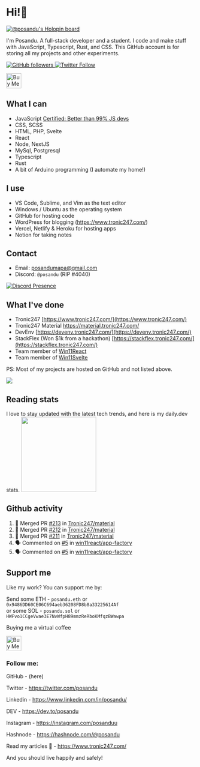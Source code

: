 # Hi!👋 

[![@posandu's Holopin board](https://holopin.me/posandu)](https://holopin.io/@posandu)

I'm Posandu. A full-stack developer and a student. I code and make stuff with JavaScript, Typescript, Rust, and CSS. This GitHub account is for storing all my projects and other experiments.

<a href="https://github.com/Posandu">
	<img alt="GitHub followers" src="https://img.shields.io/github/followers/posandu?style=social">
</a>

<a href="https://twitter.com/Posandu">
	<img alt="Twitter Follow" src="https://img.shields.io/twitter/follow/posandu?style=social">
</a>

<a href="https://www.buymeacoffee.com/posandu" target="_blank"><img src="https://cdn.buymeacoffee.com/buttons/v2/default-red.png" alt="Buy Me A Coffee" style="height: 40px !important;" ></a>

## What I can

- JavaScript [Certified: Better than 99% JS devs](https://www.codingame.com/certification/UuE-yYkOPsUD3F6aCWZ5ZA)
- CSS, SCSS
- HTML, PHP, Svelte
- React
- Node, NextJS
- MySql, Postgresql
- Typescript
- Rust
- A bit of Arduino programming (I automate my home!)

## I use

- VS Code, Sublime, and Vim as the text editor
- Windows / Ubuntu as the operating system
- GitHub for hosting code
- WordPress for blogging (https://www.tronic247.com/)
- Vercel, Netlify & Heroku for hosting apps
- Notion for taking notes

## Contact

- Email: posandumapa@gmail.com
- Discord: `@posandu` (RIP #4040)

[![Discord Presence](https://lanyard.cnrad.dev/api/961161387101536296)](https://youtube.com/watch?v=dqw4w9wgxcq)

## What I've done

- Tronic247 [https://www.tronic247.com/](https://www.tronic247.com/)
- Tronic247 Material https://material.tronic247.com/
- DevEnv [https://devenv.tronic247.com/](https://devenv.tronic247.com/)
- StackFlex (Won $1k from a hackathon) [https://stackflex.tronic247.com/](https://stackflex.tronic247.com/)
- Team member of [Win11React](https://win11.blueedge.me/)
- Team member of [Win11Svelte](https://github.com/yashash-pugalia/win11-svelte)

PS: Most of my projects are hosted on GitHub and not listed above.

<img src="https://spotify-github-profile.vercel.app/api/view.svg?uid=31gr2rav6xfv3jbfsemb5orfw57m&cover_image=true&theme=novatorem&bar_color=53b14f&bar_color_cover=true"/>

## Reading stats

I love to stay updated with the latest tech trends, and here is my daily.dev stats.
<img src="https://api.daily.dev/devcards/bc577391486143969f5b3b599b499632.png?r=sp8" width=200/>

## Github activity
<!--START_SECTION:activity-->
1. 🎉 Merged PR [#213](https://github.com/Tronic247/material/pull/213) in [Tronic247/material](https://github.com/Tronic247/material)
2. 🎉 Merged PR [#212](https://github.com/Tronic247/material/pull/212) in [Tronic247/material](https://github.com/Tronic247/material)
3. 🎉 Merged PR [#211](https://github.com/Tronic247/material/pull/211) in [Tronic247/material](https://github.com/Tronic247/material)
4. 🗣 Commented on [#5](https://github.com/win11react/app-factory/issues/5) in [win11react/app-factory](https://github.com/win11react/app-factory)
5. 🗣 Commented on [#5](https://github.com/win11react/app-factory/issues/5) in [win11react/app-factory](https://github.com/win11react/app-factory)
<!--END_SECTION:activity-->

## Support me
Like my work? You can support me by:

Send some ETH - `posandu.eth` or `0x9486DD60CE06C694aeb36208FD8b8a33225614Af` <br>
or some SOL - `posandu.sol` or `HWFvo1CCgeVwae3E7NvWfpH89mmzReRboKMfqzBWawpa`

Buying me a virtual coffee

<a href="https://www.buymeacoffee.com/posandu" target="_blank"><img src="https://cdn.buymeacoffee.com/buttons/v2/default-red.png" alt="Buy Me A Coffee" style="height: 40px !important;" ></a>

### Follow me:

GitHub - (here)

Twitter - https://twitter.com/posandu

Linkedin - https://www.linkedin.com/in/posandu/

DEV - https://dev.to/posandu

Instagram - https://instagram.com/posanduu

Hashnode - https://hashnode.com/@posandu

Read my articles 🥰 - https://www.tronic247.com/

And you should live happily and safely! 
